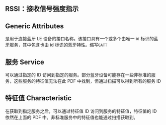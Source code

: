 
<p id="22UXBcX2zeCTX5YuqXk2Xn">



</p>

<p id="3ydannxAfzqEFnHw9Z4P4w">

## RSSI：接收信号强度指示

</p>

<p id="DCuPQy4sFAdSr4J4W1gu6">



</p>

<p id="94jhH6ZuqaEtsytdMnyNSt">

## Generic Attributes

</p>

<p id="qpNFN4UfT4Eh1XQ3q5G7w7">

是用于连接蓝牙 LE 设备的接口名称。该接口具有一个或多个由唯一 id 标识的蓝牙服务，其中包含也由 id 标识的蓝牙特性。缩写`GATT`

</p>

<p id="wCyMGEX6ghTBzNJuFDn4DS">

## 服务 Service

</p>

<p id="gVRGk3joWKNbEFKZCCjYVd">

可以通过指定的 ID 访问到指定的服务。部分蓝牙设备可能存在一些非标准的服务，这些服务的特征值无法在此 PDF 中找到，但通过扫描可以得到所有的服务 ID

</p>

<p id="ceULMxjAMLkBpetKtZBTKD">



</p>

<p id="vk4V6V3xEbyKU4WatZ4Aba">

## 特征值 Characteristic

</p>

<p id="64MFd8pkg9iAThaayzgzik">

在获取到指定服务之后，可以通过特征值 ID 访问到服务的特征值，特征值的 ID 依然在上面的 PDF 中。非标准服务中的特征值也能通过扫描获取到。

</p>

<p id="jVvKYQsNXuec1D1oMKx4BC">



</p>

